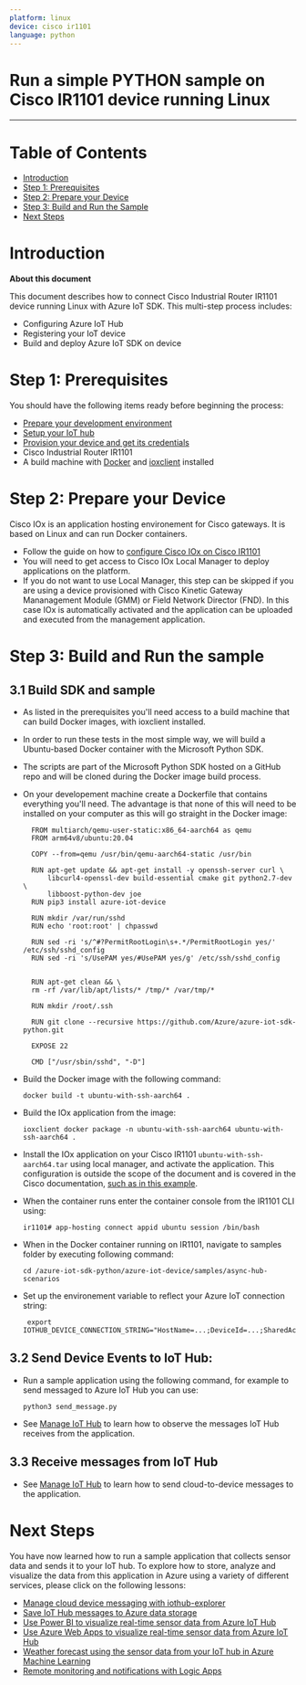 ```yaml
---
platform: linux
device: cisco ir1101
language: python
---
```


Run a simple PYTHON sample on Cisco IR1101 device running Linux
===
---

# Table of Contents

-   [Introduction](#Introduction)
-   [Step 1: Prerequisites](#Prerequisites)
-   [Step 2: Prepare your Device](#PrepareDevice)
-   [Step 3: Build and Run the Sample](#Build)
-   [Next Steps](#NextSteps)

<a name="Introduction"></a>
# Introduction

**About this document**

This document describes how to connect Cisco Industrial Router IR1101 device running Linux with Azure IoT SDK. This multi-step process includes:
-   Configuring Azure IoT Hub
-   Registering your IoT device
-   Build and deploy Azure IoT SDK on device

<a name="Prerequisites"></a>
# Step 1: Prerequisites

You should have the following items ready before beginning the process:

-   [Prepare your development environment][setup-devbox-python]
-   [Setup your IoT hub][lnk-setup-iot-hub]
-   [Provision your device and get its credentials][lnk-manage-iot-hub]
-   Cisco Industrial Router IR1101
-   A build machine with [Docker](https://docs.docker.com/install/linux/docker-ce/ubuntu/) and [ioxclient](https://developer.cisco.com/docs/iox/#!iox-resource-downloads) installed

<a name="PrepareDevice"></a>
# Step 2: Prepare your Device

Cisco IOx is an application hosting environement for Cisco gateways. It is based on Linux and can run Docker containers.

-   Follow the guide on how to [configure Cisco IOx on Cisco IR1101](https://www.cisco.com/c/en/us/td/docs/routers/access/1101/software/configuration/guide/b_IR1101config/b_IR1101config_chapter_010001.html) 
-	You will need to get access to Cisco IOx Local Manager to deploy applications on the platform.
- 	If you do not want to use Local Manager, this step can be skipped if you are using a device provisioned with Cisco Kinetic Gateway Mananagement Module (GMM) or Field Network Director (FND). In this case IOx is automatically activated and the application can be uploaded and executed from the management application.

<a name="Build"></a>
# Step 3: Build and Run the sample

<a name="Load"></a>
## 3.1 Build SDK and sample

- 	As listed in the prerequisites you'll need access to a build machine that can build Docker images, with ioxclient installed.

-   In order to run these tests in the most simple way, we will build a Ubuntu-based Docker container with the Microsoft Python SDK.

-   The scripts are part of the Microsoft Python SDK hosted on a GitHub repo and will be cloned during the Docker image build process. 

- On your developement machine create a Dockerfile that contains everything you'll need. The advantage is that none of this will need to be installed on your computer as this will go straight in the Docker image:

		FROM multiarch/qemu-user-static:x86_64-aarch64 as qemu
		FROM arm64v8/ubuntu:20.04

		COPY --from=qemu /usr/bin/qemu-aarch64-static /usr/bin

		RUN apt-get update && apt-get install -y openssh-server curl \
			libcurl4-openssl-dev build-essential cmake git python2.7-dev \
			libboost-python-dev joe
		RUN pip3 install azure-iot-device

		RUN mkdir /var/run/sshd
		RUN echo 'root:root' | chpasswd

		RUN sed -ri 's/^#?PermitRootLogin\s+.*/PermitRootLogin yes/' /etc/ssh/sshd_config
		RUN sed -ri 's/UsePAM yes/#UsePAM yes/g' /etc/ssh/sshd_config


		RUN apt-get clean && \
    	rm -rf /var/lib/apt/lists/* /tmp/* /var/tmp/*

		RUN mkdir /root/.ssh

		RUN git clone --recursive https://github.com/Azure/azure-iot-sdk-python.git

		EXPOSE 22

		CMD ["/usr/sbin/sshd", "-D"]

-   Build the Docker image with the following command:

		docker build -t ubuntu-with-ssh-aarch64 .

-   Build the IOx application from the image:

		ioxclient docker package -n ubuntu-with-ssh-aarch64 ubuntu-with-ssh-aarch64 .

-   Install the IOx application on your Cisco IR1101 `ubuntu-with-ssh-aarch64.tar` using local manager, and activate the application. This configuration is outside the scope of the document and is covered in the Cisco documentation, [such as in this example](https://www.cisco.com/c/en/us/support/docs/routers/1101-industrial-integrated-services-router/214383-build-and-deploy-a-docker-iox-package-fo.html).

-   When the container runs enter the container console from the IR1101 CLI using:

		ir1101# app-hosting connect appid ubuntu session /bin/bash                                                                                                                          

- 	When in the Docker container running on IR1101, navigate to samples folder by executing following command:

        cd /azure-iot-sdk-python/azure-iot-device/samples/async-hub-scenarios

-  Set up the environement variable to reflect your Azure IoT connection string:

		export IOTHUB_DEVICE_CONNECTION_STRING="HostName=...;DeviceId=...;SharedAccessKey=..."

## 3.2 Send Device Events to IoT Hub:

-   Run a sample application using the following command, for example to send messaged to Azure IoT Hub you can use:
 
   	    python3 send_message.py

-   See [Manage IoT Hub][lnk-manage-iot-hub] to learn how to observe the messages IoT Hub receives from the application.

## 3.3 Receive messages from IoT Hub

-   See [Manage IoT Hub][lnk-manage-iot-hub] to learn how to send cloud-to-device messages to the application.

<a name="NextSteps"></a>
# Next Steps

You have now learned how to run a sample application that collects sensor data and sends it to your IoT hub. To explore how to store, analyze and visualize the data from this application in Azure using a variety of different services, please click on the following lessons:

-   [Manage cloud device messaging with iothub-explorer]
-   [Save IoT Hub messages to Azure data storage]
-   [Use Power BI to visualize real-time sensor data from Azure IoT Hub]
-   [Use Azure Web Apps to visualize real-time sensor data from Azure IoT Hub]
-   [Weather forecast using the sensor data from your IoT hub in Azure Machine Learning]
-   [Remote monitoring and notifications with Logic Apps]   

[Manage cloud device messaging with iothub-explorer]: https://docs.microsoft.com/en-us/azure/iot-hub/iot-hub-explorer-cloud-device-messaging
[Save IoT Hub messages to Azure data storage]: https://docs.microsoft.com/en-us/azure/iot-hub/iot-hub-store-data-in-azure-table-storage
[Use Power BI to visualize real-time sensor data from Azure IoT Hub]: https://docs.microsoft.com/en-us/azure/iot-hub/iot-hub-live-data-visualization-in-power-bi
[Use Azure Web Apps to visualize real-time sensor data from Azure IoT Hub]: https://docs.microsoft.com/en-us/azure/iot-hub/iot-hub-live-data-visualization-in-web-apps
[Weather forecast using the sensor data from your IoT hub in Azure Machine Learning]: https://docs.microsoft.com/en-us/azure/iot-hub/iot-hub-weather-forecast-machine-learning
[Remote monitoring and notifications with Logic Apps]: https://docs.microsoft.com/en-us/azure/iot-hub/iot-hub-monitoring-notifications-with-azure-logic-apps
[setup-devbox-python]: https://github.com/Azure/azure-iot-device-ecosystem/blob/master/get_started/python-devbox-setup.md
[lnk-setup-iot-hub]: ../setup_iothub.md
[lnk-manage-iot-hub]: ../manage_iot_hub.md

